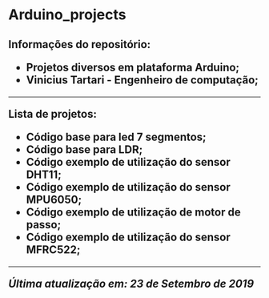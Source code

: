 <h1>Arduino_projects

<h2>Informações do repositório:

- Projetos diversos em plataforma Arduino;
- Vinicius Tartari - Engenheiro de computação;

---

Lista de projetos:

- Código base para led 7 segmentos;
- Código base para LDR;
- Código exemplo de utilização do sensor DHT11;
- Código exemplo de utilização do sensor MPU6050;
- Código exemplo de utilização de motor de passo;
- Código exemplo de utilização do sensor MFRC522;

---

_Última atualização em: 23 de Setembro de 2019_
